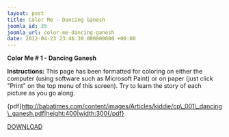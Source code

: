 ```yaml
---
layout: post
title: Color Me - Dancing Ganesh
joomla_id: 35
joomla_url: color-me-dancing-ganesh
date: 2012-04-23 23:46:39.000000000 +00:00
---
```

 **Color Me # 1 - Dancing Ganesh**

**Instructions:** This page has been formatted for coloring on either the computer (using software such as Microsoft Paint) or on paper (just click "Print" on the top menu of this screen). Try to learn the story of each picture as you go along.



{pdf}http://babatimes.com/content/images/Articles/kiddie/cp\_001\_dancing\_ganesh.pdf|height:400|width:300{/pdf}

[DOWNLOAD](images/Articles/kiddie/cp_001_dancing_ganesh.pdf)

